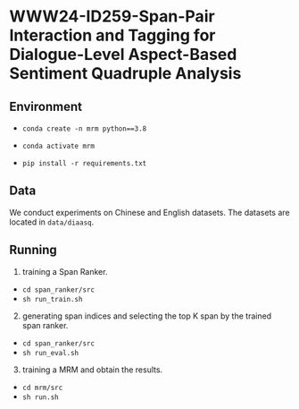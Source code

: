 # WWW24-ID259-Span-Pair Interaction and Tagging for Dialogue-Level Aspect-Based Sentiment Quadruple Analysis

## Environment
- ``conda create -n mrm python==3.8``

- ``conda activate mrm``

- ``pip install -r requirements.txt``

## Data

We conduct experiments on Chinese and English datasets.
The datasets are located in `data/diaasq`.

## Running

1. training a Span Ranker.

- `cd span_ranker/src`
- `sh run_train.sh`

2. generating span indices and selecting the top K span by the trained span ranker.

- `cd span_ranker/src`
- `sh run_eval.sh`

3. training a MRM and obtain the results.

- `cd mrm/src`
- `sh run.sh`
